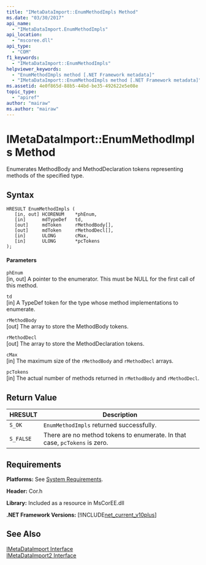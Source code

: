 ```yaml
---
title: "IMetaDataImport::EnumMethodImpls Method"
ms.date: "03/30/2017"
api_name: 
  - "IMetaDataImport.EnumMethodImpls"
api_location: 
  - "mscoree.dll"
api_type: 
  - "COM"
f1_keywords: 
  - "IMetaDataImport::EnumMethodImpls"
helpviewer_keywords: 
  - "EnumMethodImpls method [.NET Framework metadata]"
  - "IMetaDataImport::EnumMethodImpls method [.NET Framework metadata]"
ms.assetid: 4e0f865d-88b5-44bd-be35-492622e5e08e
topic_type: 
  - "apiref"
author: "mairaw"
ms.author: "mairaw"
---
```

# IMetaDataImport::EnumMethodImpls Method
Enumerates MethodBody and MethodDeclaration tokens representing methods of the specified type.  

## Syntax  

```  
HRESULT EnumMethodImpls (  
   [in, out] HCORENUM    *phEnum,   
   [in]      mdTypeDef   td,   
   [out]     mdToken     rMethodBody[],   
   [out]     mdToken     rMethodDecl[],   
   [in]      ULONG       cMax,   
   [in]      ULONG       *pcTokens  
);  
```  

#### Parameters  
 `phEnum`  
 [in, out] A pointer to the enumerator. This must be NULL for the first call of this method.  

 `td`  
 [in] A TypeDef token for the type whose method implementations to enumerate.  

 `rMethodBody`  
 [out] The array to store the MethodBody tokens.  

 `rMethodDecl`  
 [out] The array to store the MethodDeclaration tokens.  

 `cMax`  
 [in] The maximum size of the `rMethodBody` and `rMethodDecl` arrays.  

 `pcTokens`  
 [in] The actual number of methods returned in `rMethodBody` and `rMethodDecl`.  

## Return Value  


|HRESULT|Description|  
|-------------|-----------------|  
|`S_OK`|`EnumMethodImpls` returned successfully.|  
|`S_FALSE`|There are no method tokens to enumerate. In that case, `pcTokens` is zero.|  

## Requirements  
 **Platforms:** See [System Requirements](../../../../docs/framework/get-started/system-requirements.md).  

 **Header:** Cor.h  

 **Library:** Included as a resource in MsCorEE.dll  

 **.NET Framework Versions:** [!INCLUDE[net_current_v10plus](../../../../includes/net-current-v10plus-md.md)]  

## See Also  
 [IMetaDataImport Interface](../../../../docs/framework/unmanaged-api/metadata/imetadataimport-interface.md)  
 [IMetaDataImport2 Interface](../../../../docs/framework/unmanaged-api/metadata/imetadataimport2-interface.md)
